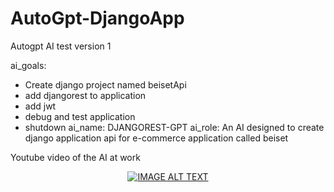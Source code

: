 # AutoGpt-DjangoApp
Autogpt AI test version 1

ai_goals:
  - Create django project named beisetApi
  - add djangorest to application
  - add jwt
  - debug and test application
  - shutdown
ai_name: DJANGOREST-GPT
ai_role: An AI designed to create  django application api for e-commerce application called beiset

Youtube video of the AI at work 

<div align="center">
  <a href="https://www.youtube.com/watch?v=T-zEQ6QgJRE"><img src="https://img.youtube.com/vi/T-zEQ6QgJRE/0.jpg" alt="IMAGE ALT TEXT"></a>
</div>
